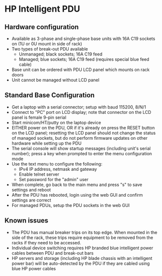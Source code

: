 # HP Intelligent PDU

## Hardware configuration
* Available as 3-phase and single-phase base units with 16A C19 sockets on (1U or 0U mount in side of rack)
* Two types of break-out PDU available
    * Unmanaged; black sockets; 16A C19 feed
    * Managed; blue sockets; 16A C19 feed (requires special blue feed cable)
* Base unit can be ordered with PDU LCD panel which mounts on rack doors
* Unit cannot be managed without LCD panel

## Standard Base Configuration
* Get a laptop with a serial connector; setup with baud 115200, 8/N/1
* Connect to "PC" port on LCD display; note that connector on the LCD panel is female 9-pin serial
* Start minicom/HT/putty on the laptop device
* EITHER power on the PDU, OR if it's already on press the RESET button on the LCD panel; resetting the LCD panel should not change the status of managed sockets, but do not perform firmware updates on other hardware while setting up the PDU
* The serial console will show startup messages (including unit's serial number); press a key when prompted to enter the menu configuration mode
* Use the text menu to configure the following:
   * IPv4 IP address, netmask and gateway
   * Enable telnet server
   * Set password for the "admin" user
* When complete, go back to the main menu and press "s" to save settings and reboot
* After the PDU has rebooted, login using the web GUI and confirm settings are correct
* For managed PDUs, setup the PDU sockets in the web GUI


## Known issues

* The PDU has manual breaker trips on its top edge. When mounted in the side of the rack, these trips require equipment to be removed from the racks if they need to be accessed. 
* Individual device switching requires HP branded blue intelligent power cables between PDU and break-out bars
* HP servers and storage (including HP blade chassis with an intelligent power bar) will be auto-detected by the PDU if they are cabled using blue HP power cables